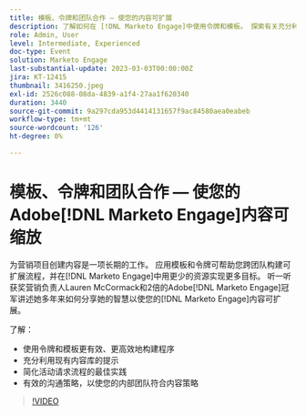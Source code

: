 ```yaml
---
title: 模板、令牌和团队合作 — 使您的内容可扩展
description: 了解如何在 [!DNL Marketo Engage]中使用令牌和模板。 探索有关充分利用现有内容库的提示。
role: Admin, User
level: Intermediate, Experienced
doc-type: Event
solution: Marketo Engage
last-substantial-update: 2023-03-03T00:00:00Z
jira: KT-12415
thumbnail: 3416250.jpeg
exl-id: 2526c088-08da-4839-a1f4-27aa1f620340
duration: 3440
source-git-commit: 9a297cda953d4414131657f9ac84580aea0eabeb
workflow-type: tm+mt
source-wordcount: '126'
ht-degree: 0%

---
```


# 模板、令牌和团队合作 — 使您的Adobe[!DNL Marketo Engage]内容可缩放

为营销项目创建内容是一项长期的工作。 应用模板和令牌可帮助您跨团队构建可扩展流程，并在[!DNL Marketo Engage]中用更少的资源实现更多目标。 听一听获奖营销负责人Lauren McCormack和2倍的Adobe[!DNL Marketo Engage]冠军讲述她多年来如何分享她的智慧以使您的[!DNL Marketo Engage]内容可扩展。

了解：

* 使用令牌和模板更有效、更高效地构建程序
* 充分利用现有内容库的提示
* 简化活动请求流程的最佳实践
* 有效的沟通策略，以使您的内部团队符合内容策略

>[!VIDEO](https://video.tv.adobe.com/v/3416250/?quality=12&learn=on)
